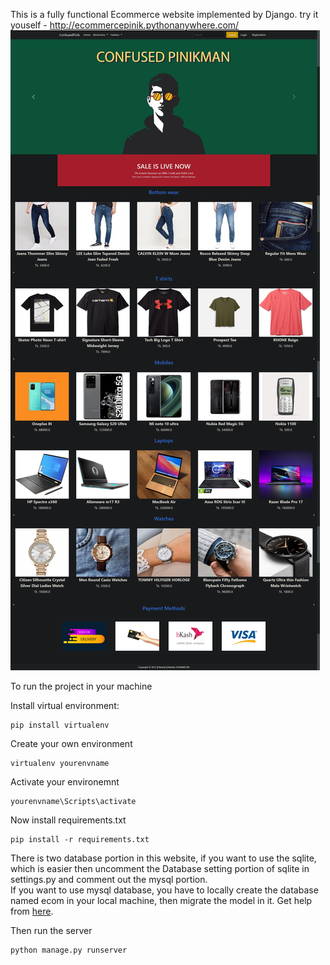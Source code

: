 This is a fully functional Ecommerce website implemented by Django.
try it youself - http://ecommercepinik.pythonanywhere.com/
![](app/static/app/images/1.png)

To run the project in your machine

Install virtual environment:
```
pip install virtualenv
```
Create your own environment
```
virtualenv yourenvname
```
Activate your environemnt
```
yourenvname\Scripts\activate
```
Now install requirements.txt
```
pip install -r requirements.txt
```

There is two database portion in this website, if you want to use the sqlite, which is easier then uncomment the Database setting portion of sqlite in settings.py and comment out the mysql portion.<br>
If you want to use mysql database, you have to locally create the database named ecom in your local machine, then migrate the model in it. Get help from [here](https://studygyaan.com/django/how-to-use-mysql-database-with-django-project).

Then run the server
```
python manage.py runserver
```
